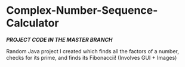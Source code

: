 # Complex-Number-Sequence-Calculator
***PROJECT CODE IN THE MASTER BRANCH***

Random Java project I created which finds all the factors of a number, checks for its prime, and finds its Fibonaccii! (Involves GUI + Images)
